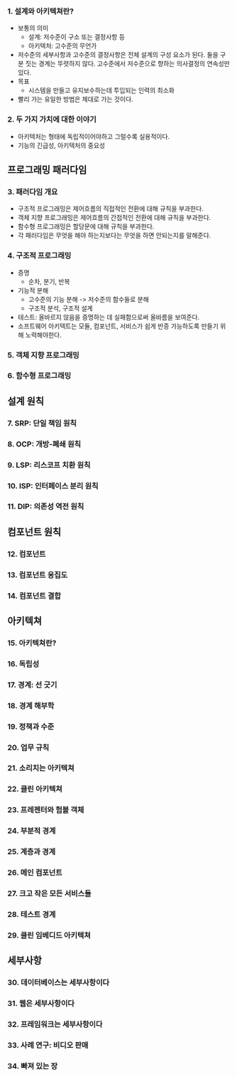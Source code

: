 ### 1. 설계와 아키텍쳐란?
- 보통의 의미
  - 설계: 저수준이 구소 또는 결정사항 등
  - 아키텍처: 고수준의 무언가
- 저수준의 세부사항과 고수준의 결정사항은 전체 설계의 구성 요소가 된다. 둘을 구분 짓는 경계는 뚜렷하지 않다. 고수준에서 저수준으로 향하는 의사결정의 연속성만 있다.
- 목표
  - 시스템을 만들고 유지보수하는데 투입되는 인력의 최소화
- 빨리 가는 유일한 방법은 제대로 가는 것이다.
### 2. 두 가지 가치에 대한 이야기
- 아키텍처는 형태에 독립적이어야하고 그럴수록 실용적이다.
- 기능의 긴급성, 아키텍처의 중요성


## 프로그래밍 패러다임
### 3. 패러다임 개요
- 구조적 프로그래밍은 제어흐름의 직접적인 전환에 대해 규칙을 부과한다.
- 객체 지향 프로그래밍은 제어흐름의 간접적인 전환에 대해 규칙을 부과한다.
- 함수형 프로그래밍은 할당문에 대해 규칙을 부과한다.
- 각 패러다임은 무엇을 해야 하는지보다는 무엇을 하면 안되는지를 말해준다.
### 4. 구조적 프로그래밍
- 증명
  - 순차, 분기, 반복
- 기능적 분해
  - 고수준의 기능 분해 -> 저수준의 함수들로 분해
  - 구조적 분석, 구조적 설계
- 테스트: 올바르지 않음을 증명하는 데 실패함으로써 올바름을 보여준다.
- 소프트웨어 아키텍트는 모듈, 컴포넌트, 서비스가 쉽게 반증 가능하도록 만들기 위해 노력해야한다.
### 5. 객체 지향 프로그래밍
### 6. 함수형 프로그래밍

## 설계 원칙
### 7. SRP: 단일 책임 원칙
### 8. OCP: 개방-폐쇄 원칙
### 9. LSP: 리스코프 치환 원칙
### 10. ISP: 인터페이스 분리 원칙
### 11. DIP: 의존성 역전 원칙

## 컴포넌트 원칙
### 12. 컴포넌트
### 13. 컴포넌트 응집도
### 14. 컴포넌트 결합

## 아키텍쳐
### 15. 아키텍쳐란?
### 16. 독립성
### 17. 경계: 선 긋기
### 18. 경계 해부학
### 19. 정책과 수준
### 20. 업무 규칙
### 21. 소리치는 아키텍쳐
### 22. 클린 아키텍쳐
### 23. 프레젠터와 험블 객체
### 24. 부분적 경계
### 25. 계층과 경계
### 26. 메인 컴포넌트
### 27. 크고 작은 모든 서비스들
### 28. 테스트 경계
### 29. 클린 임베디드 아키텍쳐

## 세부사항
### 30. 데이터베이스는 세부사항이다 
### 31. 웹은 세부사항이다
### 32. 프레임워크는 세부사항이다
### 33. 사례 연구: 비디오 판매
### 34. 빠져 있는 장



